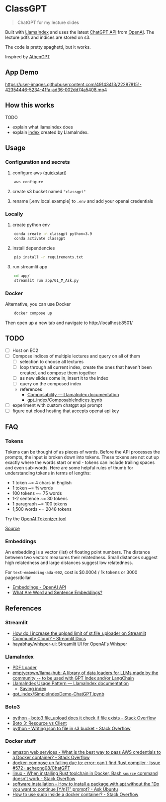 # ClassGPT

> ChatGPT for my lecture slides

Built with [LlamaIndex](https://github.com/jerryjliu/gpt_index) and uses the latest [ChatGPT API](https://platform.openai.com/docs/guides/chat) from [OpenAI](https://openai.com/). The lecture pdfs and indices are stored on s3.

The code is pretty spaghetti, but it works.

Inspired by [AthenGPT](http://athensgpt.com/)

## App Demo

https://user-images.githubusercontent.com/49143413/222878151-42354446-5234-41fa-ad36-002dd74a5408.mp4

## How this works

TODO

- explain what llamaindex does
- explain [index](notebooks/index.json) created by LlamaIndex.

## Usage

### Configuration and secrets

1. configure aws ([quickstart](https://docs.aws.amazon.com/cli/latest/userguide/cli-configure-quickstart.html))

```bash
    aws configure
```

2. create s3 bucket named `"classgpt"`

3. rename [.env.local.example] to `.env` and add your openai credentials

### Locally

1. create python env

```bash
    conda create -n classgpt python=3.9
    conda activate classgpt
```

2. install dependencies

```bash
    pip install -r requirements.txt
```

3. run streamlit app

```bash
    cd app/
    streamlit run app/01_❓_Ask.py
```

### Docker

Alternative, you can use Docker

```bash
    docker compose up
```

Then open up a new tab and navigate to http://localhost:8501/

## TODO

- [ ] Host on EC2
- [ ] Compose indices of multiple lectures and query on all of them
  - [ ] selection to choose all lectures
  - [ ] loop through all current index, create the ones that haven't been created, and compose them together
  - [ ] as new slides come in, insert it to the index
  - [ ] query on the composed index
  - references
    - [Composability — LlamaIndex documentation](https://gpt-index.readthedocs.io/en/latest/how_to/composability.html)
    - [gpt_index/ComposableIndices.ipynb](https://github.com/jerryjliu/gpt_index/blob/main/examples/composable_indices/ComposableIndices.ipynb)
- [ ] experiment with custom chatgpt api prompt
- [ ] figure out cloud hosting that accepts openai api key

## FAQ

### Tokens

Tokens can be thought of as pieces of words. Before the API processes the prompts, the input is broken down into tokens. These tokens are not cut up exactly where the words start or end - tokens can include trailing spaces and even sub-words. Here are some helpful rules of thumb for understanding tokens in terms of lengths:

- 1 token ~= 4 chars in English
- 1 token ~= ¾ words
- 100 tokens ~= 75 words
- 1-2 sentence ~= 30 tokens
- 1 paragraph ~= 100 tokens
- 1,500 words ~= 2048 tokens

Try the [OpenAI Tokenizer tool](https://platform.openai.com/tokenizer)

[Source](https://help.openai.com/en/articles/4936856-what-are-tokens-and-how-to-count-them)

### Embeddings

An embedding is a vector (list) of floating point numbers. The distance between two vectors measures their relatedness. Small distances suggest high relatedness and large distances suggest low relatedness.

For `text-embedding-ada-002`, cost is $0.0004 / 1k tokens or 3000 pages/dollar

- [Embeddings - OpenAI API](https://platform.openai.com/docs/guides/embeddings/use-cases)
- [What Are Word and Sentence Embeddings?](https://txt.cohere.ai/sentence-word-embeddings/)

## References

### Streamlit

- [How do I increase the upload limit of st.file_uploader on Streamlit Community Cloud? - Streamlit Docs](https://docs.streamlit.io/knowledge-base/deploy/increase-file-uploader-limit-streamlit-cloud)
- [hayabhay/whisper-ui: Streamlit UI for OpenAI's Whisper](https://github.com/hayabhay/whisper-ui)

### LlamaIndex

- [PDF Loader](https://llamahub.ai/l/file-pdf)
- [emptycrown/llama-hub: A library of data loaders for LLMs made by the community -- to be used with GPT Index and/or LangChain](https://github.com/emptycrown/llama-hub/tree/main)
- [LlamaIndex Usage Pattern — LlamaIndex documentation](https://gpt-index.readthedocs.io/en/latest/guides/usage_pattern.html#)
  - [Saving index](https://gpt-index.readthedocs.io/en/latest/guides/usage_pattern.html#optional-save-the-index-for-future-use)
- [gpt_index/SimpleIndexDemo-ChatGPT.ipynb](https://github.com/jerryjliu/gpt_index/blob/main/examples/vector_indices/SimpleIndexDemo-ChatGPT.ipynb)

### Boto3

- [python - boto3 file_upload does it check if file exists - Stack Overflow](https://stackoverflow.com/questions/44978426/boto3-file-upload-does-it-check-if-file-exists)
- [Boto 3: Resource vs Client](https://www.learnaws.org/2021/02/24/boto3-resource-client/)
- [python - Writing json to file in s3 bucket - Stack Overflow](https://stackoverflow.com/questions/46844263/writing-json-to-file-in-s3-bucket)

### Docker stuff

- [amazon web services - What is the best way to pass AWS credentials to a Docker container? - Stack Overflow](https://stackoverflow.com/questions/36354423/what-is-the-best-way-to-pass-aws-credentials-to-a-docker-container)
- [docker-compose up failing due to: error: can't find Rust compiler · Issue #572 · acheong08/ChatGPT](https://github.com/acheong08/ChatGPT/issues/572)
- [linux - When installing Rust toolchain in Docker, Bash `source` command doesn't work - Stack Overflow](https://stackoverflow.com/questions/49676490/when-installing-rust-toolchain-in-docker-bash-source-command-doesnt-work)
- [software installation - How to install a package with apt without the "Do you want to continue [Y/n]?" prompt? - Ask Ubuntu](https://askubuntu.com/questions/523962/how-to-install-a-package-with-apt-without-the-do-you-want-to-continue-y-n-p)
- [How to use sudo inside a docker container? - Stack Overflow](https://stackoverflow.com/questions/25845538/how-to-use-sudo-inside-a-docker-container)
